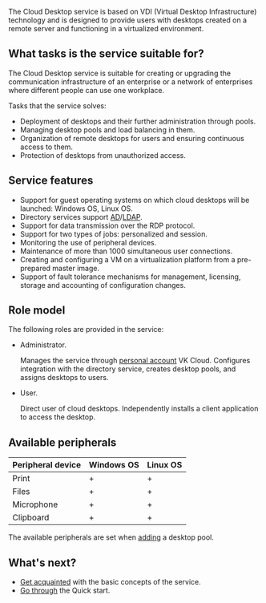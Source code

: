 The Cloud Desktop service is based on VDI (Virtual Desktop Infrastructure) technology and is designed to provide users with desktops created on a remote server and functioning in a virtualized environment.

## What tasks is the service suitable for?

The Cloud Desktop service is suitable for creating or upgrading the communication infrastructure of an enterprise or a network of enterprises where different people can use one workplace.

Tasks that the service solves:

- Deployment of desktops and their further administration through pools.
- Managing desktop pools and load balancing in them.
- Organization of remote desktops for users and ensuring continuous access to them.
- Protection of desktops from unauthorized access.

## Service features

- Support for guest operating systems on which cloud desktops will be launched: Windows OS, Linux OS.
- Directory services support [AD](https://learn.microsoft.com/windows-server/identity/ad-ds/get-started/virtual-dc/active-directory-domain-services-overview)/[LDAP](https://docs.altlinux.org/archive/2.4/html-single/master/alt-docs-master/ch06s11.html).
- Support for data transmission over the RDP protocol.
- Support for two types of jobs: personalized and session.
- Monitoring the use of peripheral devices.
- Maintenance of more than 1000 simultaneous user connections.
- Creating and configuring a VM on a virtualization platform from a pre-prepared master image.
- Support of fault tolerance mechanisms for management, licensing, storage and accounting of configuration changes.

## Role model

The following roles are provided in the service:

- Administrator.

  Manages the service through [personal account](https://msk.cloud.vk.com/app/en) VK Cloud. Configures integration with the directory service, creates desktop pools, and assigns desktops to users.

- User.

  Direct user of cloud desktops. Independently installs a client application to access the desktop.

## Available peripherals

| Peripheral device | Windows OS | Linux OS |
| --- | --- | --- |
| Print | + | + |
| Files | + | + |
| Microphone | + | + |
| Clipboard | + | + |

The available peripherals are set when [adding](../../instructions/desktops-pool/add/) a desktop pool.

## What's next?

- [Get acquainted](../vdi-reference/) with the basic concepts of the service.
- [Go through](../../quick-start/) the Quick start.
